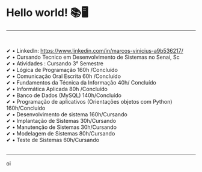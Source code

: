 
<h1>Hello world! 📚🖥️</h1>
<hr><br>

✔ • Linkedln: https://www.linkedin.com/in/marcos-vinicius-a9b536217/<br>✔
• Cursando Tecnico em Desenvolvimento de Sistemas no Senai, Sc <br>✔
• Atividades : Cursando 3° Semestre<br>✔
• Lógica de Programação 160h /Concluído<br>✔
• Comunicação Oral Escrita 60h /Concluído<br>✔
• Fundamentos da Técnica da Informação 40h/ Concluído<br>✔
• Informática Aplicada 80h /Concluído<br>✔
• Banco de Dados (MySQL) 140h/Concluído<br>✔
• Programação de aplicativos (Orientações objetos com Python) 160h/Concluído<br>✔
• Desenvolvimento de sistema 160h/Cursando<br>✔
• Implantação de Sistemas 30h/Cursando<br>✔
• Manutenção de Sistemas 30h/Cursando<br>✔
• Modelagem de Sistemas 80h/Cursando<br>✔
• Teste de Sistemas 60h/Cursando<br><br>
<hr>
<footer>
  oi
  </footer>
